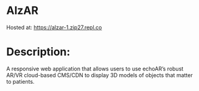 # AlzAR
Hosted at: https://alzar-1.zip27.repl.co

# Description:
A responsive web application that allows users to use echoAR’s robust AR/VR cloud-based CMS/CDN to display 3D models of objects that matter to patients.
